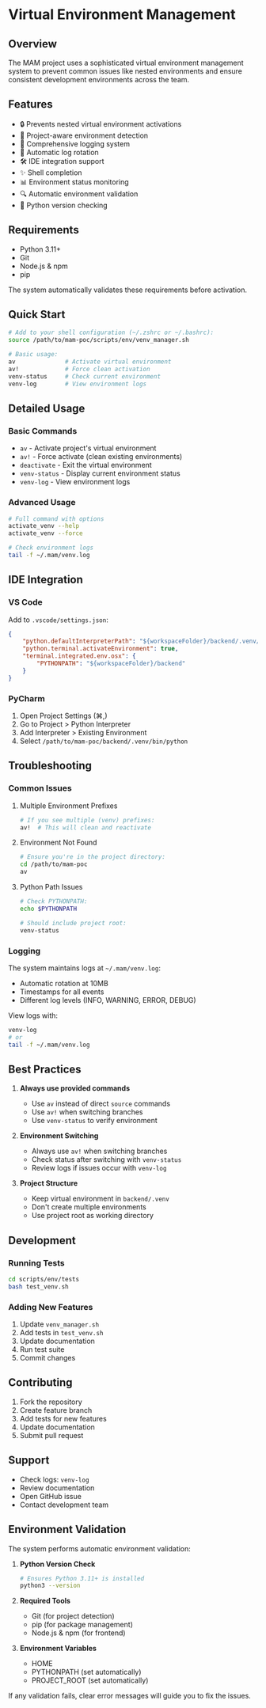 # Virtual Environment Management

## Overview

The MAM project uses a sophisticated virtual environment management system to prevent common issues like nested environments and ensure consistent development environments across the team.

## Features

- 🔒 Prevents nested virtual environment activations
- 📁 Project-aware environment detection
- 📝 Comprehensive logging system
- 🔄 Automatic log rotation
- 🛠️ IDE integration support
- ✨ Shell completion
- 📊 Environment status monitoring
- 🔍 Automatic environment validation
- 🐍 Python version checking

## Requirements

- Python 3.11+
- Git
- Node.js & npm
- pip

The system automatically validates these requirements before activation.

## Quick Start

```bash
# Add to your shell configuration (~/.zshrc or ~/.bashrc):
source /path/to/mam-poc/scripts/env/venv_manager.sh

# Basic usage:
av              # Activate virtual environment
av!             # Force clean activation
venv-status     # Check current environment
venv-log        # View environment logs
```

## Detailed Usage

### Basic Commands

- `av` - Activate project's virtual environment
- `av!` - Force activate (clean existing environments)
- `deactivate` - Exit the virtual environment
- `venv-status` - Display current environment status
- `venv-log` - View environment logs

### Advanced Usage

```bash
# Full command with options
activate_venv --help
activate_venv --force

# Check environment logs
tail -f ~/.mam/venv.log
```

## IDE Integration

### VS Code

Add to `.vscode/settings.json`:
```json
{
    "python.defaultInterpreterPath": "${workspaceFolder}/backend/.venv/bin/python",
    "python.terminal.activateEnvironment": true,
    "terminal.integrated.env.osx": {
        "PYTHONPATH": "${workspaceFolder}/backend"
    }
}
```

### PyCharm

1. Open Project Settings (⌘,)
2. Go to Project > Python Interpreter
3. Add Interpreter > Existing Environment
4. Select `/path/to/mam-poc/backend/.venv/bin/python`

## Troubleshooting

### Common Issues

1. Multiple Environment Prefixes
   ```bash
   # If you see multiple (venv) prefixes:
   av!  # This will clean and reactivate
   ```

2. Environment Not Found
   ```bash
   # Ensure you're in the project directory:
   cd /path/to/mam-poc
   av
   ```

3. Python Path Issues
   ```bash
   # Check PYTHONPATH:
   echo $PYTHONPATH
   
   # Should include project root:
   venv-status
   ```

### Logging

The system maintains logs at `~/.mam/venv.log`:
- Automatic rotation at 10MB
- Timestamps for all events
- Different log levels (INFO, WARNING, ERROR, DEBUG)

View logs with:
```bash
venv-log
# or
tail -f ~/.mam/venv.log
```

## Best Practices

1. **Always use provided commands**
   - Use `av` instead of direct `source` commands
   - Use `av!` when switching branches
   - Use `venv-status` to verify environment

2. **Environment Switching**
   - Always use `av!` when switching branches
   - Check status after switching with `venv-status`
   - Review logs if issues occur with `venv-log`

3. **Project Structure**
   - Keep virtual environment in `backend/.venv`
   - Don't create multiple environments
   - Use project root as working directory

## Development

### Running Tests

```bash
cd scripts/env/tests
bash test_venv.sh
```

### Adding New Features

1. Update `venv_manager.sh`
2. Add tests in `test_venv.sh`
3. Update documentation
4. Run test suite
5. Commit changes

## Contributing

1. Fork the repository
2. Create feature branch
3. Add tests for new features
4. Update documentation
5. Submit pull request

## Support

- Check logs: `venv-log`
- Review documentation
- Open GitHub issue
- Contact development team

## Environment Validation

The system performs automatic environment validation:

1. **Python Version Check**
   ```bash
   # Ensures Python 3.11+ is installed
   python3 --version
   ```

2. **Required Tools**
   - Git (for project detection)
   - pip (for package management)
   - Node.js & npm (for frontend)

3. **Environment Variables**
   - HOME
   - PYTHONPATH (set automatically)
   - PROJECT_ROOT (set automatically)

If any validation fails, clear error messages will guide you to fix the issues. 